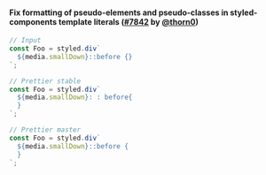 #### Fix formatting of pseudo-elements and pseudo-classes in styled-components template literals ([#7842](https://github.com/prettier/prettier/pull/7842) by [@thorn0](https://github.com/thorn0))

<!-- prettier-ignore -->
```jsx
// Input
const Foo = styled.div`
  ${media.smallDown}::before {}
`;

// Prettier stable
const Foo = styled.div`
  ${media.smallDown}: : before{
  }
`;

// Prettier master
const Foo = styled.div`
  ${media.smallDown}::before {
  }
`;
```

